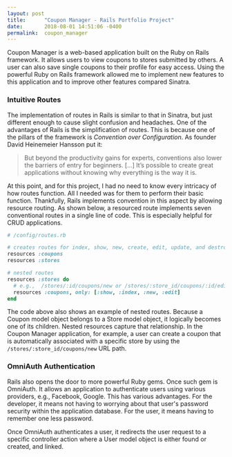 ```yaml
---
layout: post
title:      "Coupon Manager - Rails Portfolio Project"
date:       2018-08-01 14:51:06 -0400
permalink:  coupon_manager
---
```



Coupon Manager is a web-based application built on the Ruby on Rails framework. It allows users to view coupons to stores submitted by others. A user can also save single coupons to their profile for easy access. Using the powerful Ruby on Rails framework allowed me to implement new features to this application and to improve other features compared Sinatra.

### Intuitive Routes
The implementation of routes in Rails is similar to that in Sinatra, but just different enough to cause slight confusion and headaches. One of the advantages of Rails is the simplification of routes. This is because one of the pillars of the framework is *Convention over Configuration*. As founder David Heinemeier Hansson put it:
>But beyond the productivity gains for experts, conventions also lower the barriers of entry for beginners. [...] It’s possible to create great applications without knowing why everything is the way it is.

At this point, and for this project, I had no need to know every intricacy of how routes function. All I needed was for them to perform their basic function. Thankfully, Rails implements convention in this aspect by allowing resource routing. As shown below, a resourced route implements seven conventional routes in a single line of code. This is especially helpful for CRUD applications.
```ruby
# /config/routes.rb

# creates routes for index, show, new, create, edit, update, and destroy controller actions
resources :coupons 
resources :stores

# nested routes
resources :stores do
  # e.g.,  /stores/:id/coupons/new or /stores/:store_id/coupons/:id/edit
  resources :coupons, only: [:show, :index, :new, :edit]
end
```
The code above also shows an example of nested routes. Because a Coupon model object belongs to a Store model object, it logically becomes one of its children. Nested resources capture that relationship. In the Coupon Manager application, for example, a user can create a coupon that is automatically associated with a specific store by using the `/stores/:store_id/coupons/new` URL path.

### OmniAuth Authentication
Rails also opens the door to more powerful Ruby gems. Once such gem is OmniAuth. It allows an application to authenticate users using various providers, e.g., Facebook, Google. This has various advantages. For the developer, it means not having to worrying about that user's password security within the application database. For the user, it means having to remember one less password.

Once OmniAuth authenticates a user, it redirects the user request to a specific controller action where a User model object is either found or created, and linked.

